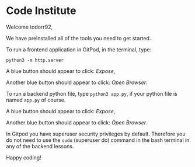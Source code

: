 # Code Institute

Welcome todorr92,

We have preinstalled all of the tools you need to get started.

To run a frontend application in GitPod, in the terminal, type:

`python3 -m http.server`

A blue button should appear to click: *Expose*,

Another blue button should appear to click: *Open Browser*.

To run a backend python file, type `python3 app.py`, if your python file is named `app.py` of course.

A blue button should appear to click: *Expose*,

Another blue button should appear to click: *Open Browser*.

In Gitpod you have superuser security privileges by default. Therefore you do not need to use the `sudo` (superuser do) command in the bash terminal in any of the backend lessons. 

Happy coding!
